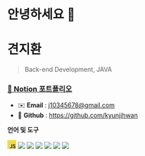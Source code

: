 # 안녕하세요 👋

# 견지환
> Back-end Development, JAVA
### [📃 Notion 포트폴리오](https://www.notion.so/c0b1dac242e9433d9af31b2efbb0a30e?pvs=4)

* ✉️ **Email** : j10345678@gmail.com
* 🚀 **Github** : https://github.com/kyunjihwan

**언어 및 도구**  

<code><img height="20" src="https://raw.githubusercontent.com/github/explore/80688e429a7d4ef2fca1e82350fe8e3517d3494d/topics/javascript/javascript.png"></code>
<code><img height="20" src="https://github.com/kyunjihwan/kyunjihwan/assets/101509467/7e226a00-6414-44c2-b2d2-6e3abc47474d"></code>
<code><img height="20" src="https://github.com/kyunjihwan/kyunjihwan/assets/101509467/f6659b4b-0761-4dd6-a9a4-00c8d697b716"></code>
<code><img height="20" src="https://github.com/kyunjihwan/kyunjihwan/assets/101509467/af15c1bb-a9ac-4aaf-8f91-be7d60086156"></code>
<code><img height="20" src="https://github.com/kyunjihwan/kyunjihwan/assets/101509467/6c4ad8f3-5a1e-4359-aaf3-de738d84a66f"></code>
<code><img height="20" src="https://github.com/kyunjihwan/kyunjihwan/assets/101509467/00526c89-0202-4848-a2c1-c1a9eeb9f752"></code>
<code><img height="20" src="https://github.com/kyunjihwan/kyunjihwan/assets/101509467/f1bf5e1f-d621-45a3-87f0-27f1ff632490"></code>
